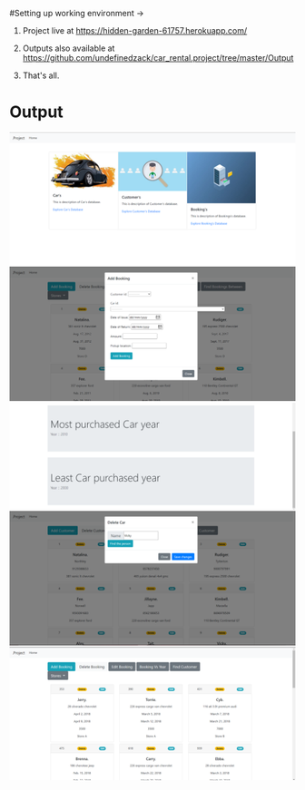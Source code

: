 #Setting up working environment ->

1. Project live at https://hidden-garden-61757.herokuapp.com/

2. Outputs also available at https://github.com/undefinedzack/car_rental.project/tree/master/Output

3. That's all.


<h1>Output</h1>

<img src = "https://github.com/undefinedzack/car_rental.project/blob/master/Output/homepage.png"/>

<img src = "https://github.com/undefinedzack/car_rental.project/blob/master/Output/Add_Booking.png "/>

<img src = "https://github.com/undefinedzack/car_rental.project/blob/master/Output/Most_and_least_booking_years.png"/>

<img src = "https://github.com/undefinedzack/car_rental.project/blob/master/Output/Customer_search_query.png"/>

<img src = "https://github.com/undefinedzack/car_rental.project/blob/master/Output/Booking_search_query_result.png"/>

